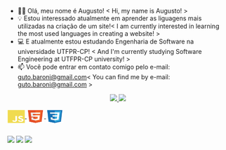 - ✌🏻 Olá, meu nome é Augusto! < Hi, my name is Augusto! >
- 💡 Estou interessado atualmente em aprender as liguagens mais utilizadas na criação de um site!< I am currently interested in learning the most used languages in creating a website! >
- 💻 E atualmente estou estudando Engenharia de Software na universidade UTFPR-CP! < And I'm currently studying Software Engineering at UTFPR-CP university! >
- 📫 Você pode entrar em contato comigo pelo e-mail: guto.baroni@gmail.com< You can find me by e-mail: guto.baroni@gmail.com >
<div align="center">
  <a href="https://github.com/augusto639514">
  <img height="180em" src="https://github-readme-stats.vercel.app/api?username=augusto639514&show_icons=true&theme=github_dark&include_all_commits=true&count_private=true"/>
  <img height="180em" src="https://github-readme-stats.vercel.app/api/top-langs/?username=augusto639514&layout=compact&langs_count=7&theme=github_dark"/>
</div>
<div style="display: inline_block"><br>
  <img align="center" alt="Guto-Js" height="30" width="40" src="https://raw.githubusercontent.com/devicons/devicon/master/icons/javascript/javascript-plain.svg">
  <img align="center" alt="Guto-HTML" height="30" width="40" src="https://raw.githubusercontent.com/devicons/devicon/master/icons/html5/html5-original.svg">
  <img align="center" alt="Guto-CSS" height="30" width="40" src="https://raw.githubusercontent.com/devicons/devicon/master/icons/css3/css3-original.svg">
</div>
  
  ##
 
<div> 
  <a href="https://instagram.com/gutobaroni" target="_blank"><img src="https://img.shields.io/badge/-Instagram-%23E4405F?style=for-the-badge&logo=instagram&logoColor=white" target="_blank"></a>
  <a href = "mailto:guto.baroni@gmail.com"><img src="https://img.shields.io/badge/-Gmail-%23333?style=for-the-badge&logo=gmail&logoColor=white" target="_blank"></a>
  <a href="https://www.linkedin.com/in/augusto-baroni-simionato-63ba8721b/" target="_blank"><img src="https://img.shields.io/badge/-LinkedIn-%230077B5?style=for-the-badge&logo=linkedin&logoColor=white" target="_blank"></a> 
</div>
